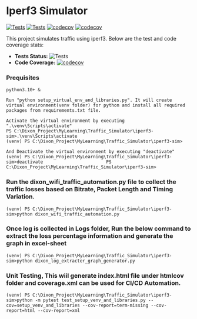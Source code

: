 # Iperf3 Simulator

[![Tests](https://github.com/prashantpateldixoninfo/MyLearning/actions/workflows/run-tests-iperf3.yml/badge.svg)](https://github.com/prashantpateldixoninfo/MyLearning/actions/workflows/run-tests-iperf3.yml/badge.svg)
[![Tests](https://github.com/username/MyLearning/actions/workflows/run-tests-iperf3.yml/badge.svg)](https://github.com/username/MyLearning/actions/workflows/run-tests-iperf3.yml/badge.svg)
[![codecov](https://codecov.io/gh/prashantpateldixoninfo/MyLearning/branch/main/graph/badge.svg)](https://codecov.io/gh/prashantpateldixoninfo/MyLearning)
[![codecov](https://codecov.io/gh/username/repo/branch/main/graph/badge.svg)](https://codecov.io/gh/username/repo)

This project simulates traffic using iperf3. Below are the test and code coverage stats:

-   **Tests Status:** ![Tests](https://github.com/username/repo/actions/workflows/run-tests-iperf3.yml/badge.svg)
-   **Code Coverage:** [![codecov](https://codecov.io/gh/username/repo/branch/main/graph/badge.svg)](https://codecov.io/gh/username/repo)

### Prequisites

    python3.10+ &

    Run "python setup_virtual_env_and_libraries.py". It will create virtual environment(venv folder) for python and install all required packages from requirements.txt file.

    Activate the virtual environment by executing ".\venv\Scripts\activate"
    PS C:\Dixon_Project\MyLearning\Traffic_Simulator\iperf3-sim>.\venv\Scripts\activate
    (venv) PS C:\Dixon_Project\MyLearning\Traffic_Simulator\iperf3-sim>

    And Deactivate the virtual environment by executing "deactivate"
    (venv) PS C:\Dixon_Project\MyLearning\Traffic_Simulator\iperf3-sim>deactivate                        PS C:\Dixon_Project\MyLearning\Traffic_Simulator\iperf3-sim>

### Run the dixon_wifi_traffic_automation.py file to collect the traffic losses based on Bitrate, Packet Length and Timing Variation.

    (venv) PS C:\Dixon_Project\MyLearning\Traffic_Simulator\iperf3-sim>python dixon_wifi_traffic_automation.py

### Once log is collected in Logs folder, Run the below command to extract the loss percentage information and generate the graph in excel-sheet

    (venv) PS C:\Dixon_Project\MyLearning\Traffic_Simulator\iperf3-sim>python dixon_log_extracter_graph_generator.py

### Unit Testing, This wiil generate index.html file under htmlcov folder and coverage.xml can be used for CI/CD Automation.

    (venv) PS C:\Dixon_Project\MyLearning\Traffic_Simulator\iperf3-sim>python -m pytest test_setup_venv_and_libraries.py --cov=setup_venv_and_libraries --cov-report=term-missing --cov-report=html --cov-report=xml
